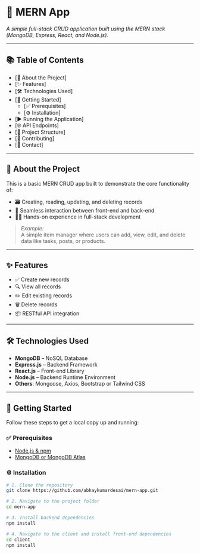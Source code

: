 # 🚀 MERN App

*A simple full-stack CRUD application built using the MERN stack (MongoDB, Express, React, and Node.js).*

---

## 📚 Table of Contents

- [📖 About the Project]
- [✨ Features]
- [🛠️ Technologies Used]
- [🚀 Getting Started]
  - [✅ Prerequisites]
  - [⚙️ Installation]
- [▶️ Running the Application]
- [🌐 API Endpoints]
- [📁 Project Structure]
- [🤝 Contributing]
- [📧 Contact]

---

## 📖 About the Project

This is a basic MERN CRUD app built to demonstrate the core functionality of:

- 🗃️ Creating, reading, updating, and deleting records
- 🔄 Seamless interaction between front-end and back-end
- 🧑‍💻 Hands-on experience in full-stack development

> _Example:_  
> A simple item manager where users can add, view, edit, and delete data like tasks, posts, or products.

---

## ✨ Features

- ✅ Create new records
- 🔍 View all records
- ✏️ Edit existing records
- 🗑️ Delete records
- 📦 RESTful API integration

---

## 🛠️ Technologies Used

- **MongoDB** – NoSQL Database
- **Express.js** – Backend Framework
- **React.js** – Front-end Library
- **Node.js** – Backend Runtime Environment
- **Others**: Mongoose, Axios, Bootstrap or Tailwind CSS

---

## 🚀 Getting Started

Follow these steps to get a local copy up and running:

### ✅ Prerequisites

- [Node.js & npm](https://nodejs.org/)
- [MongoDB or MongoDB Atlas](https://www.mongodb.com/cloud/atlas)

### ⚙️ Installation

```bash
# 1. Clone the repository
git clone https://github.com/abhaykumardesai/mern-app.git

# 2. Navigate to the project folder
cd mern-app

# 3. Install backend dependencies
npm install

# 4. Navigate to the client and install front-end dependencies
cd client
npm install
